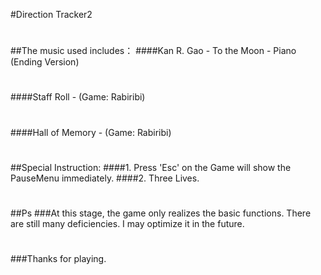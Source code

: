 #Direction Tracker2
#
##The music used includes：
####Kan R. Gao - To the Moon - Piano (Ending Version)
#
####Staff Roll - (Game: Rabiribi)
#
####Hall of Memory - (Game: Rabiribi)
#
##Special Instruction:
####1. Press 'Esc' on the Game will show the PauseMenu immediately.
####2. Three Lives.
#
##Ps
###At this stage, the game only realizes the basic functions. There are still many deficiencies. I may optimize it in the future.
#
###Thanks for playing.